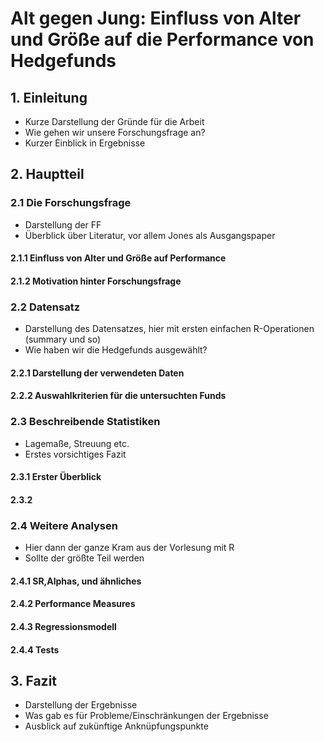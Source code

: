 # Alt gegen Jung: Einfluss von Alter und Größe auf die Performance von Hedgefunds


## 1. Einleitung
- Kurze Darstellung der Gründe für die Arbeit
- Wie gehen wir unsere Forschungsfrage an?
- Kurzer Einblick in Ergebnisse



## 2. Hauptteil

### 2.1 Die Forschungsfrage

 - Darstellung der FF
 - Überblick über Literatur, vor allem Jones als Ausgangspaper
 #### 2.1.1 Einfluss von Alter und Größe auf Performance 
 
 #### 2.1.2 Motivation hinter Forschungsfrage
 
 
### 2.2 Datensatz
 - Darstellung des Datensatzes, hier mit ersten einfachen R-Operationen (summary und so)
 - Wie haben wir die Hedgefunds ausgewählt?

 #### 2.2.1 Darstellung der verwendeten Daten
 
 #### 2.2.2 Auswahlkriterien für die untersuchten Funds
 
 
### 2.3 Beschreibende Statistiken
 - Lagemaße, Streuung etc.
 - Erstes vorsichtiges Fazit
   
 #### 2.3.1 Erster Überblick
 
 #### 2.3.2
 
 
### 2.4 Weitere Analysen
 - Hier dann der ganze Kram aus der Vorlesung mit R
 - Sollte der größte Teil werden
 
 #### 2.4.1 SR,Alphas, und ähnliches
 
 #### 2.4.2 Performance Measures
 
 #### 2.4.3 Regressionsmodell
 
 #### 2.4.4 Tests
 
## 3. Fazit 
 - Darstellung der Ergebnisse
 - Was gab es für Probleme/Einschränkungen der Ergebnisse
 - Ausblick auf zukünftige Anknüpfungspunkte
